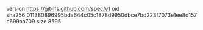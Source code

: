 version https://git-lfs.github.com/spec/v1
oid sha256:011380896995bda644c05c1878d9950dbce7bd223f7073e1ee8d157c699aa709
size 8595
